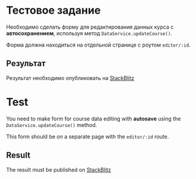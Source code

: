# Тестовое задание

Необходимо сделать форму для редактирования данных курса с **автосохранением**, используя метод `DataService.updateCourse()`.

Форма должна находиться на отдельной странице с роутом `editor/:id`. 


## Результат
Результат необходимо опубликовать на [StackBlitz](https://stackblitz.com)





# Test

You need to make form for course data editing with **autosave** using the `DataService.updateCourse()` method.

This form should be on a separate page with the `editor/:id` route.

## Result
The result must be published on [StackBlitz](https://stackblitz.com)
